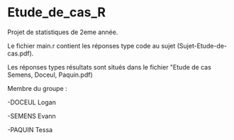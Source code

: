 # Etude_de_cas_R
 Projet de statistiques de 2eme année.
 
 
 Le fichier main.r contient les réponses type code au sujet (Sujet-Etude-de-cas.pdf).
 
 Les réponses types résultats sont situés dans le fichier "Etude de cas Semens, Doceul, Paquin.pdf)
  
 
 Membre du groupe : 
 
 -DOCEUL Logan
 
 -SEMENS Evann
 
 -PAQUIN Tessa
